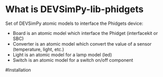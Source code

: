 # What is DEVSimPy-lib-phidgets
Set of DEVSimPy atomic models to interface the Phidgets device:
* Board is an atomic model which interface the Phidget (interfacekit or SBC)
* Converter is an atomic model which convert the value of a sensor (temperature, light, etc.)
* Light is an atomic model for a lamp model (led)
* Switch is an atomic model for a switch on/off component

#Installation
